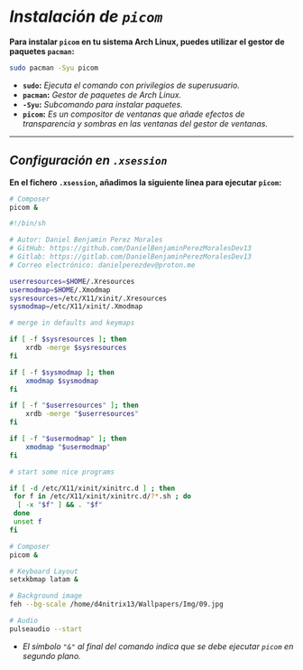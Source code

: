# ***Instalación de `picom`***

**Para instalar `picom` en tu sistema Arch Linux, puedes utilizar el gestor de paquetes `pacman`:**

```bash
sudo pacman -Syu picom
```

- **`sudo`:** *Ejecuta el comando con privilegios de superusuario.*
- **`pacman`:** *Gestor de paquetes de Arch Linux.*
- **`-Syu`:** *Subcomando para instalar paquetes.*
- **`picom`:** *Es un compositor de ventanas que añade efectos de transparencia y sombras en las ventanas del gestor de ventanas.*

---

## ***Configuración en `.xsession`***

**En el fichero `.xsession`, añadimos la siguiente línea para ejecutar `picom`:**

```bash
# Composer
picom &
```

```bash
#!/bin/sh

# Autor: Daniel Benjamin Perez Morales
# GitHub: https://github.com/DanielBenjaminPerezMoralesDev13
# Gitlab: https://gitlab.com/DanielBenjaminPerezMoralesDev13
# Correo electrónico: danielperezdev@proton.me 

userresources=$HOME/.Xresources
usermodmap=$HOME/.Xmodmap
sysresources=/etc/X11/xinit/.Xresources
sysmodmap=/etc/X11/xinit/.Xmodmap

# merge in defaults and keymaps

if [ -f $sysresources ]; then
    xrdb -merge $sysresources
fi

if [ -f $sysmodmap ]; then
    xmodmap $sysmodmap
fi

if [ -f "$userresources" ]; then
    xrdb -merge "$userresources"
fi

if [ -f "$usermodmap" ]; then
    xmodmap "$usermodmap"
fi

# start some nice programs

if [ -d /etc/X11/xinit/xinitrc.d ] ; then
 for f in /etc/X11/xinit/xinitrc.d/?*.sh ; do
  [ -x "$f" ] && . "$f"
 done
 unset f
fi

# Composer
picom &

# Keyboard Layout
setxkbmap latam &

# Background image
feh --bg-scale /home/d4nitrix13/Wallpapers/Img/09.jpg

# Audio
pulseaudio --start
```

- *El símbolo `"&"` al final del comando indica que se debe ejecutar `picom` en segundo plano.*
